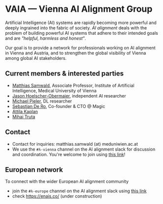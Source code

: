 # VAIA — Vienna AI Alignment Group

Artificial Intelligence (AI) systems are rapidly becoming more powerful and deeply ingrained into the fabric of society. _AI alignment_ deals with the problem of building powerful AI systems that adhere to their intended goals and are _"helpful, harmless and honest"_. 

Our goal is to provide a network for professionals working on AI alignment in Vienna and Austria, and to strengthen the global visibility of Vienna among global AI stakeholders.

## Current members & interested parties
 * [Matthias Samwald](https://samwald.info/), Associate Professor, Institute of Artificial Intelligence, Medical University of Vienna
 * [Jason Hoelscher-Obermaier](https://github.com/jas-ho), independent AI researcher
 * [Michael Pieler](https://github.com/MicPie), DL researcher
 * [Sebastian De Ro](https://www.linkedin.com/in/sebastiandero/), Co-founder & CTO @ Magic 
 * [Attila Kaplan](https://www.linkedin.com/in/attila-kaplan/)
 * [Mihai Truta](https://www.linkedin.com/in/mihai-truta-ab28a286/)

## Contact
 * Contact for inquiries: matthias.samwald (at) meduniwien.ac.at
 * We use the `#λ-vienna` channel on the AI alignment slack for discussion and coordination. You're welcome to join using [this link](https://join.slack.com/share/enQtNDgyMjU5Nzg4ODA1NS05OTBlZTNiMDA0NDIyZThkNWE1MWI2Y2ExNjA0NzY3ODU5ZDMzM2UxZjhjOGFkNWNlNjAzZWEwYmUxNzk2MDcy)!

## European network
To connect with the wider European AI alignment community
 * join the `#λ-europe` channel on the AI alignment slack using [this link](https://join.slack.com/share/enQtNDgzOTYwMTM3MDQ1Mi0zYTgyNzhmMTI0ODkwZGU5NjQ3ODJhYzMxOTNlY2E0NmNlYzRhODc4YWQ0M2NhMzY5NzRjNWEzMWQ2NjMzOWNm)
 * check https://enais.co/ (under construction)
